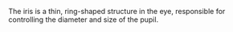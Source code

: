 
The iris is a thin, ring-shaped structure in the eye, responsible for controlling the diameter and size of the pupil.